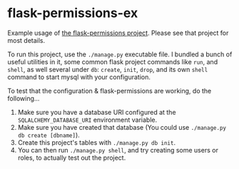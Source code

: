 
# flask-permissions-ex

Example usage of [the flask-permissions project](https://github.com/raddevon/flask-permissions). Please see that project for most details.

To run this project, use the `./manage.py` executable file. I bundled a bunch of useful utilities in it, some common flask project commands like `run`, and `shell`, as well several under `db`:  `create`, `init`, `drop`, and its own `shell` command to start mysql with your configuration.

To test that the configuration & flask-permissions are working, do the following...

1. Make sure you have a database URI configured at the `SQLALCHEMY_DATABASE_URI` environment variable.
2. Make sure you have created that database (You could use `./manage.py db create [dbname]`).
3. Create this project's tables with `./manage.py db init`.
4. You can then run `./manage.py shell`, and try creating some users or roles, to actually test out the project.
